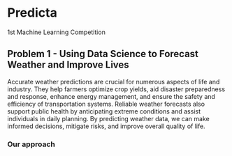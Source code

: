 # Predicta
1st Machine Learning Competition

## Problem 1 - Using Data Science to Forecast Weather and Improve Lives
Accurate weather predictions are crucial for numerous aspects of life and industry. They help farmers optimize crop yields, aid disaster preparedness and response, enhance energy management, and ensure the safety and efficiency of transportation systems. Reliable weather forecasts also support public health by anticipating extreme conditions and assist individuals in daily planning. By predicting weather data, we can make informed decisions, mitigate risks, and improve overall quality of life.

### Our approach 
